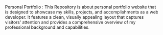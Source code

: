 Personal Portfolio : 
This Repository is about personal portfolio website that is designed to showcase my skills, projects, and accomplishments as a web developer. It features a clean, visually appealing layout that captures visitors' attention and provides a comprehensive overview of my professional background and capabilities.

